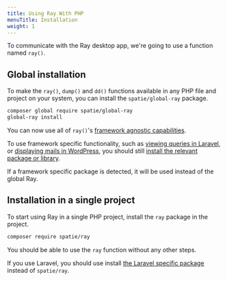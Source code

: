 ```yaml
---
title: Using Ray With PHP
menuTitle: Installation
weight: 1
---
```


To communicate with the Ray desktop app, we're going to use a function named `ray()`.

## Global installation

To make the `ray()`, `dump()` and `dd()` functions available in any PHP file and project on your system, you can install the `spatie/global-ray` package.

```bash
composer global require spatie/global-ray
global-ray install
```

You can now use all of `ray()`'s [framework agnostic capabilities](/docs/php/vanilla-php/usage).

To use framework specific functionality, such as [viewing queries in Laravel](/docs/php/laravel/queries#showing-queries), or [displaying mails in WordPress](/docs/php/wordpress), you should still [install the relevant package or library](/docs/getting-started/installation#connect-your-application-to-ray).

If a framework specific package is detected, it will be used instead of the global Ray.

## Installation in a single project

To start using Ray in a single PHP project, install the `ray` package in the project.

```bash
composer require spatie/ray
```

You should be able to use the `ray` function without any other steps.

If you use Laravel, you should use install [the Laravel specific package](/docs/php/laravel/installation) instead of `spatie/ray`.
